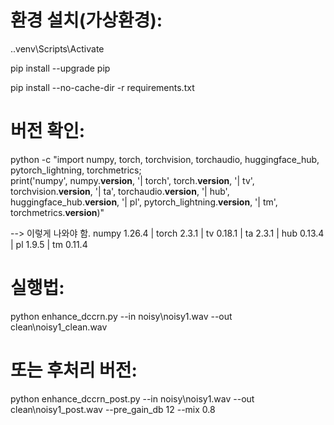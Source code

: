 # 환경 설치(가상환경):
.\.venv\Scripts\Activate

pip install --upgrade pip

pip install --no-cache-dir -r requirements.txt

# 버전 확인:
python -c "import numpy, torch, torchvision, torchaudio, huggingface_hub, pytorch_lightning, torchmetrics; \
print('numpy', numpy.__version__, '| torch', torch.__version__, '| tv', torchvision.__version__, '| ta', torchaudio.__version__, '| hub', huggingface_hub.__version__, '| pl', pytorch_lightning.__version__, '| tm', torchmetrics.__version__)"

--> 이렇게 나와야 함.
numpy 1.26.4 | torch 2.3.1 | tv 0.18.1 | ta 2.3.1 | hub 0.13.4 | pl 1.9.5 | tm 0.11.4

# 실행법: 
python enhance_dccrn.py --in noisy\noisy1.wav --out clean\noisy1_clean.wav

# 또는 후처리 버전:
python enhance_dccrn_post.py --in noisy\noisy1.wav --out clean\noisy1_post.wav --pre_gain_db 12 --mix 0.8
